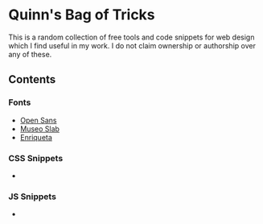 # Quinn's Bag of Tricks

This is a random collection of free tools and code snippets for web design which I find useful in my work. I do not claim ownership or authorship over any of these. 

## Contents

### Fonts
- [Open Sans](http://opensans.com/)
- [Museo Slab](http://www.exljbris.com/museoslab.html)
- [Enriqueta](http://www.fontsquirrel.com/fonts/enriqueta)

### CSS Snippets
- 

### JS Snippets
- 
